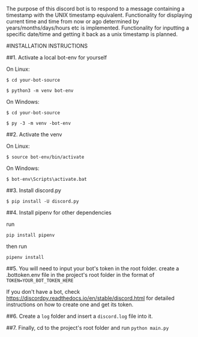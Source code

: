 The purpose of this discord bot is to respond to a message containing a timestamp with the UNIX timestamp equivalent. Functionality for displaying current time and time from now or ago determined by years/months/days/hours etc is implemented. 
Functionality for inputting a specific date/time and getting it back as a unix timestamp is planned.

#INSTALLATION INSTRUCTIONS

##1. Activate a local bot-env for yourself

On Linux:

```$ cd your-bot-source```

```$ python3 -m venv bot-env```

On Windows:

```$ cd your-bot-source```

```$ py -3 -m venv -bot-env```

##2. Activate the venv

On Linux:

```$ source bot-env/bin/activate```

On Windows:

```$ bot-env\Scripts\activate.bat```

##3. Install discord.py

```$ pip install -U discord.py```

##4. Install pipenv for other dependencies

run 

```pip install pipenv```

then run 

```pipenv install```


##5.  You will need to input your bot's token in the root folder. create a .bottoken.env file in the project's root folder in the format of
```TOKEN=YOUR_BOT_TOKEN_HERE```

If you don't have a bot, check https://discordpy.readthedocs.io/en/stable/discord.html for detailed instructions on how to create one and get its token.

##6. Create a ```log``` folder and insert a ```discord.log``` file into it.

##7. Finally, cd to the project's root folder and run
```python main.py```